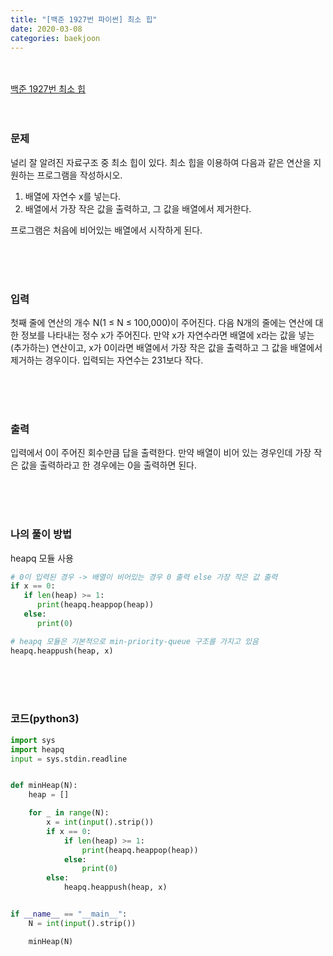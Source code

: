 ```yaml
---
title: "[백준 1927번 파이썬] 최소 힙"
date: 2020-03-08
categories: baekjoon
---
```


<br><br>
[백준 1927번 최소 힙](https://www.acmicpc.net/problem/1927)
<br><br><br>

### 문제<br>

널리 잘 알려진 자료구조 중 최소 힙이 있다. 최소 힙을 이용하여 다음과 같은 연산을 지원하는 프로그램을 작성하시오.

1. 배열에 자연수 x를 넣는다.
2. 배열에서 가장 작은 값을 출력하고, 그 값을 배열에서 제거한다.

프로그램은 처음에 비어있는 배열에서 시작하게 된다.

<br><br><br>

### 입력<br>

첫째 줄에 연산의 개수 N(1 ≤ N ≤ 100,000)이 주어진다. 다음 N개의 줄에는 연산에 대한 정보를 나타내는 정수 x가 주어진다. 만약 x가 자연수라면 배열에 x라는 값을 넣는(추가하는) 연산이고, x가 0이라면 배열에서 가장 작은 값을 출력하고 그 값을 배열에서 제거하는 경우이다. 입력되는 자연수는 231보다 작다.

<br><br><br>

### 출력<br>

입력에서 0이 주어진 회수만큼 답을 출력한다. 만약 배열이 비어 있는 경우인데 가장 작은 값을 출력하라고 한 경우에는 0을 출력하면 된다.

<br><br><br>

### 나의 풀이 방법<br>

heapq 모듈 사용

```python
# 0이 입력된 경우 -> 배열이 비어있는 경우 0 출력 else 가장 작은 값 출력
if x == 0:
   if len(heap) >= 1:
      print(heapq.heappop(heap))
   else:
      print(0)
```



```python
# heapq 모듈은 기본적으로 min-priority-queue 구조를 가지고 있음
heapq.heappush(heap, x)
```



<br><br><br>


### 코드(python3)
```python
import sys
import heapq
input = sys.stdin.readline


def minHeap(N):
    heap = []

    for _ in range(N):
        x = int(input().strip())
        if x == 0:
            if len(heap) >= 1:
                print(heapq.heappop(heap))
            else:
                print(0)
        else:
            heapq.heappush(heap, x)


if __name__ == "__main__":
    N = int(input().strip())

    minHeap(N)
```
